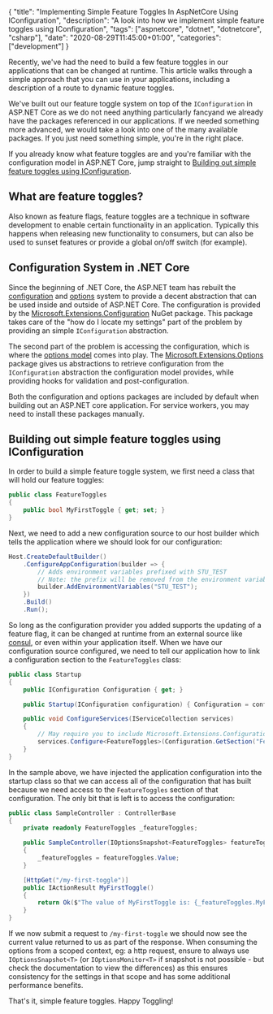 {
    "title": "Implementing Simple Feature Toggles In AspNetCore Using IConfiguration",
    "description": "A look into how we implement simple feature toggles using IConfiguration",
    "tags": ["aspnetcore", "dotnet", "dotnetcore", "csharp"],
    "date": "2020-08-29T11:45:00+01:00",
    "categories": ["development"]
}

Recently, we've had the need to build a few feature toggles in our applications that can be changed at runtime. This article walks through a simple approach that you can use in your applications, including a description of a route to dynamic feature toggles.

<!--more-->

We've built out our feature toggle system on top of the `IConfiguration` in ASP.NET Core as we do not need anything particularly fancyand we already have the packages referenced in our applications. If we needed something more advanced, we would take a look into one of the many available packages. If you just need something simple, you're in the right place.

If you already know what feature toggles are and you're familiar with the configuration model in ASP.NET Core, jump straight to [Building out simple feature toggles using IConfiguration](#building-out-simple-feature-toggles-using-iconfiguration).

## What are feature toggles?

Also known as feature flags, feature toggles are a technique in software development to enable certain functionality in an application. Typically this happens when releasing new functionality to consumers, but can also be used to sunset features or provide a global on/off switch (for example).

## Configuration System in .NET Core

Since the beginning of .NET Core, the ASP.NET team has rebuilt the [configuration](https://docs.microsoft.com/en-us/aspnet/core/fundamentals/configuration/?view=aspnetcore-3.1) and [options](https://docs.microsoft.com/en-us/aspnet/core/fundamentals/configuration/options?view=aspnetcore-3.1) system to provide a decent abstraction that can be used inside and outside of ASP.NET Core. The configuration is provided by the [Microsoft.Extensions.Configuration](https://www.nuget.org/packages/Microsoft.Extensions.Configuration) NuGet package. This package takes care of the "how do I locate my settings" part of the problem by providing an simple `IConfiguration` abstraction.

The second part of the problem is accessing the configuration, which is where the [options model](https://docs.microsoft.com/en-us/aspnet/core/fundamentals/configuration/options?view=aspnetcore-3.1) comes into play. The [Microsoft.Extensions.Options](https://www.nuget.org/packages/Microsoft.Extensions.Options) package gives us abstractions to retrieve configuration from the `IConfiguration` abstraction the configuration model provides, while providing hooks for validation and post-configuration.

Both the configuration and options packages are included by default when building out an ASP.NET core application. For service workers, you may need to install these packages manually.

## Building out simple feature toggles using IConfiguration

In order to build a simple feature toggle system, we first need a class that will hold our feature toggles:

```csharp
public class FeatureToggles
{
    public bool MyFirstToggle { get; set; }
}
```

Next, we need to add a new configuration source to our host builder which tells the application where we should look for our configuration:

```csharp
Host.CreateDefaultBuilder()
    .ConfigureAppConfiguration(builder => {
        // Adds environment variables prefixed with STU_TEST
        // Note: the prefix will be removed from the environment variable
        builder.AddEnvironmentVariables("STU_TEST");
    })
    .Build()
    .Run();
```

So long as the configuration provider you added supports the updating of a feature flag, it can be changed at runtime from an external source like [consul](https://www.consul.io/), or even within your application itself. When we have our configuration source configured, we need to tell our application how to link a configuration section to the `FeatureToggles` class:

```csharp
public class Startup
{
    public IConfiguration Configuration { get; }

    public Startup(IConfiguration configuration) { Configuration = configuration; }

    public void ConfigureServices(IServiceCollection services)
    {
        // May require you to include Microsoft.Extensions.Configuration.Binder
        services.Configure<FeatureToggles>(Configuration.GetSection("FeatureToggles"));
    }
}
```

In the sample above, we have injected the application configuration into the startup class so that we can access all of the configuration that has built because we need access to the `FeatureToggles` section of that configuration. The only bit that is left is to access the configuration:

```csharp
public class SampleController : ControllerBase
{
    private readonly FeatureToggles _featureToggles;

    public SampleController(IOptionsSnapshot<FeatureToggles> featureToggles)
    {
        _featureToggles = featureToggles.Value;
    }

    [HttpGet("/my-first-toggle")]
    public IActionResult MyFirstToggle()
    {
        return Ok($"The value of MyFirstToggle is: {_featureToggles.MyFirstToggle}");
    }
}
```

If we now submit a request to `/my-first-toggle` we should now see the current value returned to us as part of the response. When consuming the options from a scoped context, eg: a http request, ensure to always use `IOptionsSnapshot<T>` (or `IOptionsMonitor<T>` if snapshot is not possible - but check the documentation to view the differences) as this ensures consistency for the settings in that scope and has some additional performance benefits.

That's it, simple feature toggles. Happy Toggling!